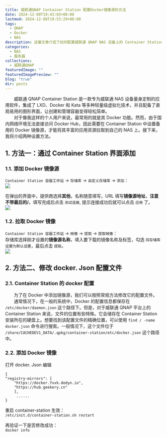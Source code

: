 ```yaml
---
title: 威联通QNAP Container Station 配置Docker镜像源的方法
date: 2024-12-08T19:43:03+08:00
lastmod: 2024-12-08T19:53:29+08:00
tags:
  - QNAP
  - Docker
  - NAS
description: 这篇文章介绍了如何配置威联通 QNAP NAS 设备上的 Container Station 使用 Docker 镜像源。作者首先介绍了两种方法：通过 Container Station 的图形界面添加镜像源，以及修改 docker.json 配置文件的方式。文章详细说明了每种方法的步骤，并附上了相应的截图。最后，作者还提供了验证配置是否成功的命令。
categories:
  - NAS
  - 服务器
collections:
  - 威联通QNAP
featuredImage: ""
featuredImagePreview: ""
blog: "true"
dir: posts
---
```


‌‌‌‌　　威联通 QNAP Container Station 是一款专为威联通 NAS 设备量身定制的应用软件，集成了 LXD、Docker 和 Kata 等多种轻量级虚拟化技术，并且配备了直观易用的图形界面，让创建和管理容器变得轻松简单。  
‌‌‌‌　　对于像我这样的个人用户来说，最常用的就是其 Docker 功能。然而，由于国内网络环境无法直接访问 Docker Hub，因此需要在 Container Station 中设置备用的 Docker 镜像源，才能将其丰富的应用资源拉取到自己的 NAS 上。接下来，我将介绍两种设置方法。  

## 1. 方法一：通过 Container Station 界面添加  

### 1.1. 添加 Docker 镜像源  

`Container Station 容器工作站` → `存储库` → `自定义存储库` → `添加`：  
![](attachments/ae007e35de03f7628045d78a29f2fd11_MD5.jpg)  

在弹出的界面中，提供商选择**其他**，名称随意填写，URL 填写**镜像源地址**，**注意不带最后的/**。填写完成后点击 `测试连接`, 提示连接成功后就可以点击 `应用` 了。  
![](attachments/5acbd0e4fd7a7909fbbab6cbf41ad718_MD5.jpg)

### 1.2. 拉取 Docker 镜像  

`Container Station 容器工作站` → `映像` → `提取` → `提取映像`：  
存储库选择刚才设置的**镜像源名称**，填入要下载的镜像名称及标签，勾选 `将存储库设置为默认设置`，最后点击 `提取`。  
![](attachments/ee7f702493acdddc147fcfabfdb6ddd4_MD5.jpg)

## 2. 方法二、修改 docker. Json 配置文件  

### 2.1. Container Station 的 docker 配置

‌‌‌‌　　为了在 Docker 中添加镜像源，我们可以按照常规方法修改它的配置文件。  
‌‌‌‌　　通常情况下，在一般的系统中，Docker 的配置信息都保存在 `/etc/docker/daemon.json` 这个路径下。但是，对于威联通 QNAP 平台上的 Container Station 来说，文件的位置有些特殊。它会储存在 Container Station 安装所在的硬盘上。想要找到该配置文件的精确位置，可以使用 `find / -name docker.json` 命令进行搜索。一般情况下，这个文件位于 `/share/CACHEDEV1_DATA/.qpkg/container-station/etc/docker.json` 这个路径中。

### 2.2. 添加 Docker 镜像  

打开 docker. Json 编辑
```shell
{
"registry-mirrors": [
    "https://docker.fxxk.dedyn.io",
    "https://hub.geekery.cn"
    ],
     ......
}
```

重启 container-station 生效：  
`/etc/init.d/container-station.sh restart`

再验证一下是否修改成功：  
`docker info`
